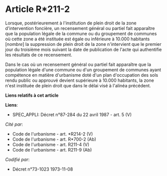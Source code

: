 # Article R*211-2

Lorsque, postérieurement à l'institution de plein droit de la zone d'intervention foncière, un recensement général ou partiel
fait apparaître que la population légale de la commune ou du groupement de communes où cette zone a été instituée est égale
ou inférieure à 10.000 habitants [*nombre*] la suppression de plein droit de la zone n'intervient que le premier jour du
troisième mois suivant la date de publication de l'acte qui authentifie les résultats de ce recensement.

Dans le cas où un recensement général ou partiel fait apparaître que la population légale d'une commune ou d'un groupement de
communes ayant compétence en matière d'urbanisme doté d'un plan d'occupation des sols rendu public ou approuvé devient
supérieure à 10.000 habitants, la zone n'est instituée de plein droit que dans le délai visé à l'alinéa précédent.

**Liens relatifs à cet article**

**Liens**:

  - SPEC_APPLI: Décret n°87-284 du 22 avril 1987 - art. 5 (V)

_Cité par_:

  - Code de l'urbanisme - art. *R214-2 (V)
  - Code de l'urbanisme - art. R*700-2 (Ab)
  - Code de l'urbanisme - art. R211-4 (V)
  - Code de l'urbanisme - art. R211-9 (Ab)

_Codifié par_:

  - Décret n°73-1023 1973-11-08
